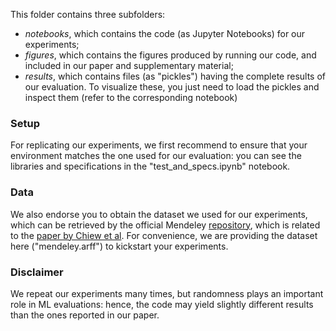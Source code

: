This folder contains three subfolders:

* _notebooks_, which contains the code (as Jupyter Notebooks) for our experiments;
* _figures_, which contains the figures produced by running our code, and included in our paper and supplementary material;
* _results_, which contains files (as "pickles") having the complete results of our evaluation. To visualize these, you just need to load the pickles and inspect them  (refer to the corresponding notebook) 

### Setup

For replicating our experiments, we first recommend to ensure that your environment matches the one used for our evaluation: you can see the libraries and specifications in the "test_and_specs.ipynb" notebook.

### Data

We also endorse you to obtain the dataset we used for our experiments, which can be retrieved by the official Mendeley [repository](https://data.mendeley.com/datasets/h3cgnj8hft/1), which is related to the [paper by Chiew et al](https://www.sciencedirect.com/science/article/abs/pii/S0020025519300763). For convenience, we are providing the dataset here ("mendeley.arff") to kickstart your experiments.

### Disclaimer

We repeat our experiments many times, but randomness plays an important role in ML evaluations: hence, the code may yield slightly different results than the ones reported in our paper.